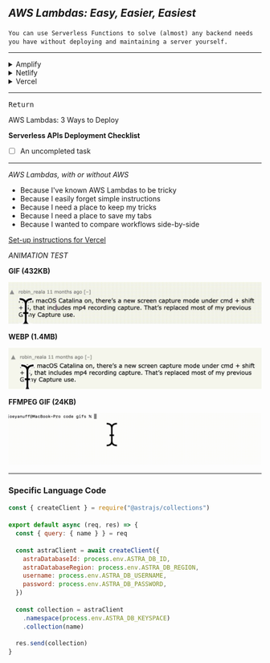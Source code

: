 ## *AWS Lambdas: Easy, Easier, Easiest* ##

`You can use Serverless Functions to solve (almost) any backend needs you have without deploying and maintaining a server yourself.`

- - -

<details>
  <summary>Amplify</summary>
  <p>

  [Set-up instructions for Amplify](amplify/README.md)
  </p>
  </details>

<details>
  <summary>Netlify</summary>
  <p>

  [Set-up instructions for Netlify](netlify/README.md)
  </p>
</details>

<details>
  <summary>Vercel</summary>
  <p>

  [Set-up instructions for Vercel](vercel/README.md)
  </p>
</details>

- - -


<kbd>Return</kbd>

AWS Lambdas: 3 Ways to Deploy

**Serverless APIs Deployment Checklist**

- [ ] An uncompleted task

---

*AWS Lambdas, with or without AWS*

* Because I've known AWS Lambdas to be tricky
* Because I easily forget simple instructions
* Because I need a place to keep my tricks
* Because I need a place to save my tabs
* Because I wanted to compare workflows side-by-side



[Set-up instructions for Vercel](vercel/README.md)



*ANIMATION TEST*

**GIF (432KB)**

![gif of selectiont](assets/selection.gif)

**WEBP (1.4MB)**

![webp of selection](assets/selected.webp)


**FFMPEG GIF (24KB)**

![gif of selectiont](assets/ls.gif)

---

### Specific Language Code ###


```javascript
const { createClient } = require("@astrajs/collections")

export default async (req, res) => {
  const { query: { name } } = req

  const astraClient = await createClient({
    astraDatabaseId: process.env.ASTRA_DB_ID,
    astraDatabaseRegion: process.env.ASTRA_DB_REGION,
    username: process.env.ASTRA_DB_USERNAME,
    password: process.env.ASTRA_DB_PASSWORD,
  })

  const collection = astraClient
    .namespace(process.env.ASTRA_DB_KEYSPACE)
    .collection(name)

  res.send(collection)
}
```